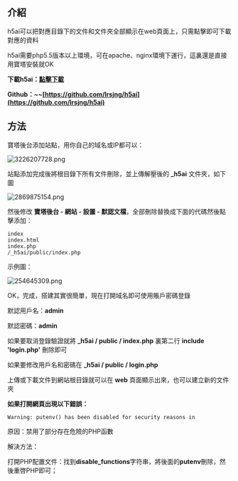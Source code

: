 ## 介紹

h5ai可以把對應目錄下的文件和文件夾全部顯示在web頁面上，只需點擊即可下載對應的資料

h5ai需要php5.5版本以上環境，可在apache、nginx環境下運行，這裏還是直接用寶塔安裝就OK

**下載h5ai：[點擊下載](https://release.larsjung.de/h5ai/h5ai-0.30.0.zip)**

**Github：~​~​[https://github.com/lrsjng/h5ai](https://github.com/lrsjng/h5ai)**

## 方法

寶塔後台添加站點，用你自己的域名或IP都可以：

![3226207728.png](https://tupian.clotliu.com/7296252f83fbcfcacb8c88386f6b5567.png)

站點添加完成後將根目錄下所有文件刪除，並上傳解壓後的 **_h5ai** 文件夾，如下圖

![2869875154.png](https://tupian.clotliu.com/4941743664772b2d48ae6a80ce628967.png)

然後修改 **寶塔後台 - 網站 - 設置 - 默認文檔**，全部刪除替換成下面的代碼然後點擊添加：

```
index
index.html
index.php
/_h5ai/public/index.php
```

示例圖：

![254645309.png](https://tupian.clotliu.com/ee3ffe00ab011f211be3fb4079069c8e.png)

OK，完成，搭建其實很簡單，現在打開域名即可使用賬戶密碼登錄

默認用戶名：**admin**

默認密碼：**admin**

如果要取消登錄驗證就將 **_h5ai / public / index.php** 裏第二行 **include 'login.php'** 刪除即可

如果要修改用戶名和密碼在 **_h5ai / public / login.php**

上傳或下載文件到網站根目錄就可以在 **web** 頁面顯示出來，也可以建立新的文件夾

**如果打開網頁出現以下錯誤：**

```
Warning: putenv() has been disabled for security reasons in
```

原因：禁用了部分存在危險的PHP函數

解決方法：

打開PHP配置文件：找到**disable_functions**字符串，將後面的**putenv**刪除，然後重啓PHP即可；
